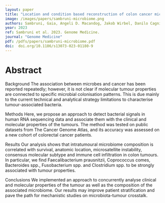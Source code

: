 ```yaml
---
layout: paper
title: "Location and condition based reconstruction of colon cancer microbiome from human RNA sequencing data"
image: /images/papers/sambruni-microbiome.png
authors: Sambruni, Gaia, Angeli D. Macandog, Jakob Wirbel, Danilo Cagnina, Carlotta Catozzi, Tiziano Dallavilla, Francesca Borgo, ..., Schaefer Martin H
year: 2023
ref: Sambruni et al. 2023. Genome Medicine.
journal: "Genome Medicine"
pdf: /pdfs/papers/sambruni-microbiome.pdf
doi:  doi.org/10.1186/s13073-023-01180-9
---
```


# Abstract

Background
The association between microbes and cancer has been reported repeatedly; however, it is not clear if molecular tumour properties are connected to specific microbial colonisation patterns. This is due mainly to the current technical and analytical strategy limitations to characterise tumour-associated bacteria.

Methods
Here, we propose an approach to detect bacterial signals in human RNA sequencing data and associate them with the clinical and molecular properties of the tumours. The method was tested on public datasets from The Cancer Genome Atlas, and its accuracy was assessed on a new cohort of colorectal cancer patients.

Results
Our analysis shows that intratumoural microbiome composition is correlated with survival, anatomic location, microsatellite instability, consensus molecular subtype and immune cell infiltration in colon tumours. In particular, we find Faecalibacterium prausnitzii, Coprococcus comes, Bacteroides spp., Fusobacterium spp. and Clostridium spp. to be strongly associated with tumour properties.

Conclusions
We implemented an approach to concurrently analyse clinical and molecular properties of the tumour as well as the composition of the associated microbiome. Our results may improve patient stratification and pave the path for mechanistic studies on microbiota-tumour crosstalk.
